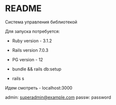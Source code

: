 # README

Система управления библиотекой

Для запуска потребуется:

* Ruby version - 3.1.2

* Rails version 7.0.3

* PG version - 12

* bundle && rails db:setup

* rails s


Идем смотреть - localhost:3000

admin: superadmin@example.com
passw: password